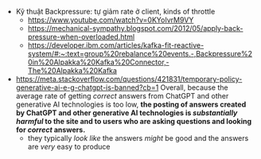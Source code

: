 - Kỹ thuật Backpressure: tự giảm rate ở client, kinds of throttle 
	- https://www.youtube.com/watch?v=0KYoIvrM9VY
	- https://mechanical-sympathy.blogspot.com/2012/05/apply-back-pressure-when-overloaded.html
	- https://developer.ibm.com/articles/kafka-fit-reactive-system/#:~:text=group%20rebalance%20events.-,Backpressure%20in%20Alpakka%20Kafka%20Connector,-The%20Alpakka%20Kafka
- https://meta.stackoverflow.com/questions/421831/temporary-policy-generative-ai-e-g-chatgpt-is-banned?cb=1  Overall, because the average rate of getting _correct_ answers from ChatGPT and other generative AI technologies is too low, **the posting of answers created by ChatGPT and other generative AI technologies is _substantially harmful_ to the site and to users who are asking questions and looking for _correct_ answers.**
	- they typically _look like_ the answers _might_ be good and the answers are _very_ easy to produce